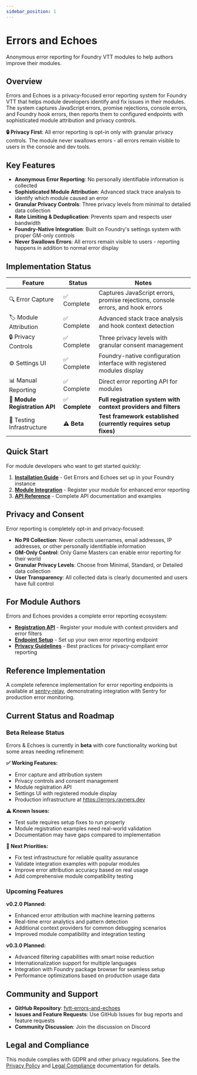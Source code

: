 ```yaml
---
sidebar_position: 1
---
```


# Errors and Echoes

Anonymous error reporting for Foundry VTT modules to help authors improve their modules.

## Overview

Errors and Echoes is a privacy-focused error reporting system for Foundry VTT that helps module developers identify and fix issues in their modules. The system captures JavaScript errors, promise rejections, console errors, and Foundry hook errors, then reports them to configured endpoints with sophisticated module attribution and privacy controls.

**🔒 Privacy First**: All error reporting is opt-in only with granular privacy controls. The module never swallows errors - all errors remain visible to users in the console and dev tools.

## Key Features

- **Anonymous Error Reporting**: No personally identifiable information is collected
- **Sophisticated Module Attribution**: Advanced stack trace analysis to identify which module caused an error
- **Granular Privacy Controls**: Three privacy levels from minimal to detailed data collection
- **Rate Limiting & Deduplication**: Prevents spam and respects user bandwidth
- **Foundry-Native Integration**: Built on Foundry's settings system with proper GM-only controls
- **Never Swallows Errors**: All errors remain visible to users - reporting happens in addition to normal error display

## Implementation Status

| Feature                        | Status          | Notes                                                                           |
| ------------------------------ | --------------- | ------------------------------------------------------------------------------- |
| 🔍 Error Capture               | ✅ Complete     | Captures JavaScript errors, promise rejections, console errors, and hook errors |
| 🏷️ Module Attribution          | ✅ Complete     | Advanced stack trace analysis and hook context detection                        |
| 🔒 Privacy Controls            | ✅ Complete     | Three privacy levels with granular consent management                           |
| ⚙️ Settings UI                 | ✅ Complete     | Foundry-native configuration interface with registered modules display          |
| 📊 Manual Reporting            | ✅ Complete     | Direct error reporting API for modules                                          |
| 🔗 **Module Registration API** | ✅ **Complete** | **Full registration system with context providers and filters**                 |
| 🧪 Testing Infrastructure      | ⚠️ **Beta**     | **Test framework established (currently requires setup fixes)**                  |

## Quick Start

For module developers who want to get started quickly:

1. **[Installation Guide](installation.md)** - Get Errors and Echoes set up in your Foundry instance
2. **[Module Integration](integration.md)** - Register your module for enhanced error reporting
3. **[API Reference](api-reference.md)** - Complete API documentation and examples

## Privacy and Consent

Error reporting is completely opt-in and privacy-focused:

- **No PII Collection**: Never collects usernames, email addresses, IP addresses, or other personally identifiable information
- **GM-Only Control**: Only Game Masters can enable error reporting for their world
- **Granular Privacy Levels**: Choose from Minimal, Standard, or Detailed data collection
- **User Transparency**: All collected data is clearly documented and users have full control

## For Module Authors

Errors and Echoes provides a complete error reporting ecosystem:

- **[Registration API](integration.md)** - Register your module with context providers and error filters
- **[Endpoint Setup](endpoint-setup.md)** - Set up your own error reporting endpoint
- **[Privacy Guidelines](privacy-guidelines.md)** - Best practices for privacy-compliant error reporting

## Reference Implementation

A complete reference implementation for error reporting endpoints is available at [sentry-relay](https://github.com/rayners/sentry-relay), demonstrating integration with Sentry for production error monitoring.

## Current Status and Roadmap

### Beta Release Status

Errors & Echoes is currently in **beta** with core functionality working but some areas needing refinement:

**✅ Working Features:**
- Error capture and attribution system
- Privacy controls and consent management  
- Module registration API
- Settings UI with registered module display
- Production infrastructure at https://errors.rayners.dev

**⚠️ Known Issues:**
- Test suite requires setup fixes to run properly
- Module registration examples need real-world validation
- Documentation may have gaps compared to implementation

**🔄 Next Priorities:**
- Fix test infrastructure for reliable quality assurance
- Validate integration examples with popular modules
- Improve error attribution accuracy based on real usage
- Add comprehensive module compatibility testing

### Upcoming Features

**v0.2.0 Planned:**
- Enhanced error attribution with machine learning patterns
- Real-time error analytics and pattern detection
- Additional context providers for common debugging scenarios
- Improved module compatibility and integration testing

**v0.3.0 Planned:**
- Advanced filtering capabilities with smart noise reduction
- Internationalization support for multiple languages
- Integration with Foundry package browser for seamless setup
- Performance optimizations based on production usage data

## Community and Support

- **GitHub Repository**: [fvtt-errors-and-echoes](https://github.com/rayners/fvtt-errors-and-echoes)
- **Issues and Feature Requests**: Use GitHub Issues for bug reports and feature requests
- **Community Discussion**: Join the discussion on Discord

## Legal and Compliance

This module complies with GDPR and other privacy regulations. See the [Privacy Policy](privacy-policy.md) and [Legal Compliance](legal-compliance.md) documentation for details.
